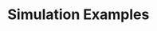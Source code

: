 <!-- doxy
\page refrunSimExamples Simulation Examples
/doxy -->

# Simulation Examples

<!-- doxy
* \subpage refrunSimExamplesAdaptive_Pythia8
* \subpage refrunSimExamplesAliRoot_Hijing
* \subpage refrunSimExamplesHepMC_STARlight
* \subpage refrunSimExamplesJet_Embedding_Pythia8
* \subpage refrunSimExamplesStepMonitoringSimple1
/doxy -->

